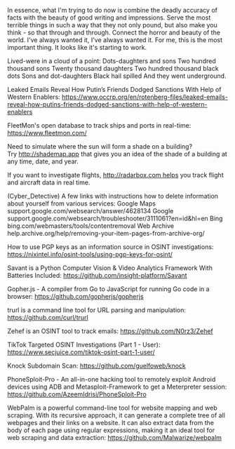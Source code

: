In essence, what I'm trying to do now is combine the deadly accuracy of facts with the beauty of good writing and impressions. Serve the most terrible things in such a way that they not only pound, but also make you think - so that through and through. Connect the horror and beauty of the world. I've always wanted it, I've always wanted it. For me, this is the most important thing. It looks like it's starting to work.


Lived-were in a cloud of a point:
Dots-daughters and sons
Two hundred thousand sons
Twenty thousand daughters
Two hundred thousand black dots
Sons and dot-daughters
Black hail spilled
And they went underground.

Leaked Emails Reveal How Putin’s Friends Dodged Sanctions With Help of Western Enablers: https://www.occrp.org/en/rotenberg-files/leaked-emails-reveal-how-putins-friends-dodged-sanctions-with-help-of-western-enablers

FleetMon's open database to track ships and ports in real-time: https://www.fleetmon.com/

Need to simulate where the sun will form a shade on a building? Try http://shademap.app that gives you an idea of the shade of a building at any time, date, and year.

If you want to investigate flights, http://radarbox.com helps you track flight and aircraft data in real time.

(Cyber_Detective) A few links with instructions how to delete information about yourself from various services:
Google Maps support.google.com/websearch/answer/4628134
Google support.google.com/websearch/troubleshooter/3111061?en=id&hl=en
Bing bing.com/webmasters/tools/contentremoval
Web Archive help.archive.org/help/removing-your-item-pages-from-archive-org/

How to use PGP keys as an information source in OSINT investigations: https://nixintel.info/osint-tools/using-pgp-keys-for-osint/

Savant is a Python Computer Vision & Video Analytics Framework With Batteries Included: https://github.com/insight-platform/Savant

Gopher.js - A compiler from Go to JavaScript for running Go code in a browser: https://github.com/gopherjs/gopherjs

trurl is a command line tool for URL parsing and manipulation: https://github.com/curl/trurl

Zehef is an OSINT tool to track emails: https://github.com/N0rz3/Zehef

TikTok Targeted OSINT Investigations (Part 1 - User): https://www.secjuice.com/tiktok-osint-part-1-user/

Knock Subdomain Scan: https://github.com/guelfoweb/knock

PhoneSploit-Pro - An all-in-one hacking tool to remotely exploit Android devices using ADB and Metasploit-Framework to get a Meterpreter session: https://github.com/AzeemIdrisi/PhoneSploit-Pro

WebPalm is a powerful command-line tool for website mapping and web scraping. With its recursive approach, it can generate a complete tree of all webpages and their links on a website. It can also extract data from the body of each page using regular expressions, making it an ideal tool for web scraping and data extraction: https://github.com/Malwarize/webpalm

